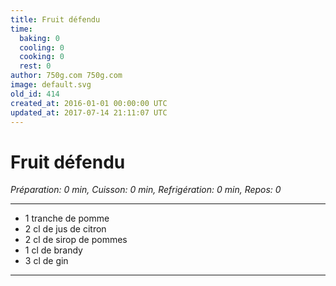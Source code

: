 ```yaml
---
title: Fruit défendu
time:
  baking: 0
  cooling: 0
  cooking: 0
  rest: 0
author: 750g.com 750g.com
image: default.svg
old_id: 414
created_at: 2016-01-01 00:00:00 UTC
updated_at: 2017-07-14 21:11:07 UTC
---
```


# Fruit défendu

_Préparation: 0 min, Cuisson: 0 min, Refrigération: 0 min, Repos: 0_

---

- 1 tranche de pomme
- 2 cl de jus de citron
- 2 cl de sirop de pommes
- 1 cl de brandy
- 3 cl de gin

---
